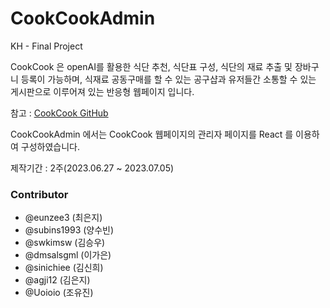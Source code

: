 # CookCookAdmin

KH - Final Project


CookCook 은 openAI를 활용한 식단 추천, 식단표 구성, 식단의 재료 추출 및 장바구니 등록이 가능하며,
식재료 공동구매를 할 수 있는 공구샵과 유저들간 소통할 수 있는 게시판으로 이루어져 있는 반응형 웹페이지 입니다.

참고 : [CookCook GitHub](https://github.com/sinichiee/CookCook.git)

CookCookAdmin 에서는 CookCook 웹페이지의 관리자 페이지를 React 를 이용하여 구성하였습니다.


제작기간 : 2주(2023.06.27 ~ 2023.07.05)


### Contributor
- @eunzee3 (최은지)
- @subins1993 (양수빈)
- @swkimsw (김승우)
- @dmsalsgml (이가은)
- @sinichiee (김신희)
- @agji12 (김은지)
- @Uoioio (조유진)


